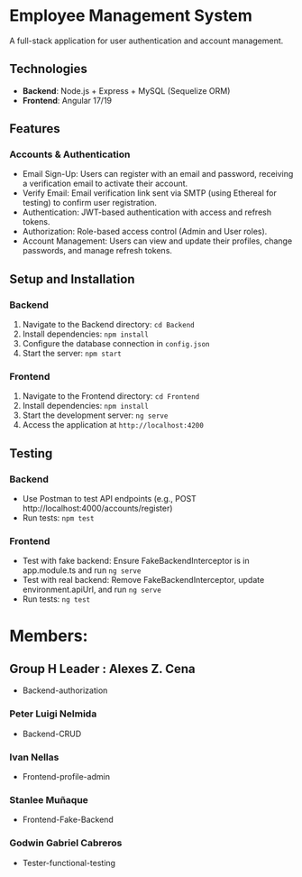# Employee Management System

A full-stack application for user authentication and account management.

## Technologies

- **Backend**: Node.js + Express + MySQL (Sequelize ORM)
- **Frontend**: Angular 17/19

## Features

### Accounts & Authentication
- Email Sign-Up: Users can register with an email and password, receiving a verification email to activate their account.
- Verify Email: Email verification link sent via SMTP (using Ethereal for testing) to confirm user registration.
- Authentication: JWT-based authentication with access and refresh tokens.
- Authorization: Role-based access control (Admin and User roles).
- Account Management: Users can view and update their profiles, change passwords, and manage refresh tokens.

## Setup and Installation

### Backend
1. Navigate to the Backend directory: `cd Backend`
2. Install dependencies: `npm install`
3. Configure the database connection in `config.json`
4. Start the server: `npm start`

### Frontend
1. Navigate to the Frontend directory: `cd Frontend`
2. Install dependencies: `npm install`
3. Start the development server: `ng serve`
4. Access the application at `http://localhost:4200`

## Testing

### Backend
- Use Postman to test API endpoints (e.g., POST http://localhost:4000/accounts/register)
- Run tests: `npm test`

### Frontend
- Test with fake backend: Ensure FakeBackendInterceptor is in app.module.ts and run `ng serve`
- Test with real backend: Remove FakeBackendInterceptor, update environment.apiUrl, and run `ng serve`
- Run tests: `ng test`

# **Members:** 
## **Group H Leader : Alexes Z. Cena**
   - Backend-authorization
### **Peter Luigi Nelmida**
   - Backend-CRUD
### **Ivan Nellas**
   - Frontend-profile-admin
### **Stanlee Muñaque**
   - Frontend-Fake-Backend
### **Godwin Gabriel Cabreros**
   - Tester-functional-testing

